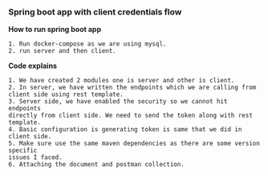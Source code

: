 ### Spring boot app with client credentials flow

**How to run spring boot app**
```shell
1. Run docker-compose as we are using mysql.
2. run server and then client.
```

**Code explains**

```shell
1. We have created 2 modules one is server and other is client.
2. In server, we have written the endpoints which we are calling from
client side using rest template.
3. Server side, we have enabled the security so we cannot hit endpoints
directly from client side. We need to send the token along with rest template.
4. Basic configuration is generating token is same that we did in client side.
5. Make sure use the same maven dependencies as there are some version specific
issues I faced.
6. Attaching the document and postman collection.

```